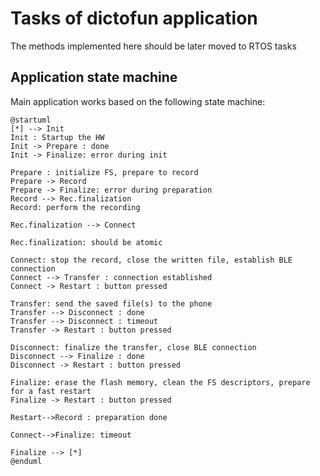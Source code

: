 # Tasks of dictofun application

The methods implemented here should be later moved to RTOS tasks

## Application state machine

Main application works based on the following state machine:

```plantumlcode
@startuml
[*] --> Init
Init : Startup the HW
Init -> Prepare : done
Init -> Finalize: error during init

Prepare : initialize FS, prepare to record
Prepare -> Record
Prepare -> Finalize: error during preparation
Record --> Rec.finalization
Record: perform the recording

Rec.finalization --> Connect

Rec.finalization: should be atomic

Connect: stop the record, close the written file, establish BLE connection
Connect --> Transfer : connection established
Connect -> Restart : button pressed

Transfer: send the saved file(s) to the phone
Transfer --> Disconnect : done
Transfer --> Disconnect : timeout
Transfer -> Restart : button pressed

Disconnect: finalize the transfer, close BLE connection
Disconnect --> Finalize : done
Disconnect -> Restart : button pressed

Finalize: erase the flash memory, clean the FS descriptors, prepare for a fast restart
Finalize -> Restart : button pressed

Restart-->Record : preparation done

Connect-->Finalize: timeout

Finalize --> [*]
@enduml
```
